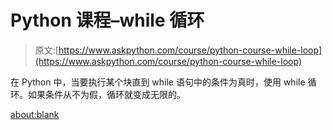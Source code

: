 # Python 课程–while 循环

> 原文:[https://www.askpython.com/course/python-course-while-loop](https://www.askpython.com/course/python-course-while-loop)

在 Python 中，当要执行某个块直到 while 语句中的条件为真时，使用 while 循环。如果条件从不为假，循环就变成无限的。

<about:blank>